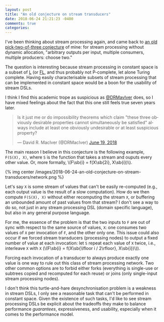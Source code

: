 ```yaml
---
layout: post
title: "An old conjecture on stream transducers"
date: 2018-06-24 21:21:23 -0400
comments: true
categories: 
---
```


I've been thinking about stream processing again, and came back to 
[an old pick-two-of-three conjecture](https://www.pvk.ca/Blog/Lisp/Pipes/introducing_pipes.html)
of mine: for stream processing without dynamic allocation, "arbitrary
outputs per input, multiple consumers, multiple producers: choose
two."

The question is interesting because stream processing
in constant space is a subset of [L](https://complexityzoo.uwaterloo.ca/Complexity_Zoo:L)
(or [FL](https://en.wikipedia.org/wiki/FL_(complexity)), and thus
probably not P-complete, let alone Turing complete. Having easily characterisable
subsets of stream processing that can be implemented in constant
space would be a boon for the usability of stream DSLs.

I think I find this academic trope as suspicious as 
[@DRMavIver](https://twitter.com/DRMacIver) 
does, so I have mixed feelings about the fact that this one still
feels true seven years later.

<blockquote class="tw-center-align twitter-tweet" data-lang="en"><p lang="en" dir="ltr">Is it just me or do impossibility theorems which claim &quot;these three obviously desirable properties cannot simultaneously be satisfied&quot; always include at least one obviously undesirable or at least suspicious property?</p>&mdash; David R. MacIver (@DRMacIver) <a href="https://twitter.com/DRMacIver/status/1008977092028059648?ref_src=twsrc%5Etfw">June 19, 2018</a></blockquote>
<script async src="https://platform.twitter.com/widgets.js" charset="utf-8"></script>

The main reason I believe in this conjecture is the following
example, `F(S(X), X)`, where `S` is the function that takes a stream
and ouputs every other value. Or, more formally, \\(F\sb{i} = f(X\sb{2i}, X\sb{i})\\).

{% img center /images/2018-06-24-an-old-conjecture-on-stream-transducers/network.png %}

Let's say `X` is some stream of values that can't be easily
re-computed (e.g., each output value is the result of a slow
computation). How do we then compute `F(S(X), X)` without either
recomputing the stream `X`, or buffering an unbounded amount of past
values from that stream? I don't see a way to do so, not just in any
stream processing DSL (domain specific language), but also in any
general purpose language.

For me, the essence of the problem is that the two inputs to `F` are
out of sync with respect to the same source of values, `X`: one
consumes two values of `X` per invocation of `F`, and the other only
one. This issue could also occur if we forced stream transducers
(processing nodes) to output a fixed number of value at each
invocation: let `S` repeat each value of `X` twice,
i.e., interleave `X` with `X` (\\(F\sb{i} = f(X\sb{\lfloor i / 2\rfloor}, X\sb{i})\\)).

Forcing each invocation of a transducer to always produce exactly one
value is one way to rule out this class of stream processing network.
Two other common options are to forbid either forks (everything is
single-use or subtrees copied and recomputed for each reuse) or
joins (only single-input stream processing nodes).

I don't think this turtle-and-hare desynchronisation problem is a
weakness in stream DSLs, I only see a reasonable task that can't be
performed in constant space.  Given the existence of such tasks, I'd
like to see stream processing DSLs be explicit about the tradeoffs
they make to balance performance *guarantees*, expressiveness, and
usability, especially when it comes to the performance model.
